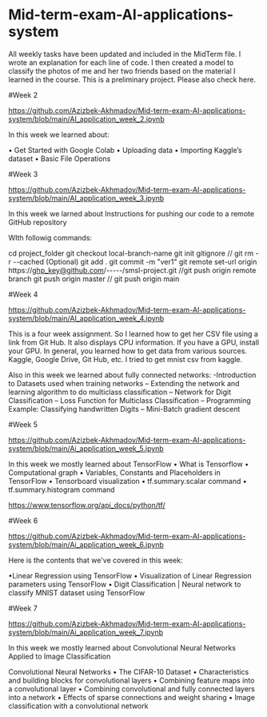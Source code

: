 # Mid-term-exam-AI-applications-system

All weekly tasks have been updated and included in the MidTerm file. I wrote an explanation for each line of code.
I then created a model to classify the photos of me and her two friends based on the material I learned in the course.
This is a preliminary project. Please also check here.


#Week 2

https://github.com/Azizbek-Akhmadov/Mid-term-exam-AI-applications-system/blob/main/AI_application_week_2.ipynb

In this week we learned about:

• Get Started with Google Colab
• Uploading data
• Importing Kaggle’s dataset
• Basic File Operations 

#Week 3

https://github.com/Azizbek-Akhmadov/Mid-term-exam-AI-applications-system/blob/main/AI_application_week_3.ipynb

In this week we larned about Instructions for pushing our code to a remote GitHub repository

WIth followig commands:

cd project_folder
git checkout local-branch-name
git init
gitignore // git rm -r --cached (Optional)
git add .
git commit -m "ver1"
git remote set-url origin https://ghp_key@github.com/-----/smsl-project.git
//git push origin remote branch
git push origin master
// git push origin main

#Week 4

https://github.com/Azizbek-Akhmadov/Mid-term-exam-AI-applications-system/blob/main/AI_application_week_4.ipynb

This is a four week assignment. So I learned how to get her CSV file using a link from Git Hub. It also displays
CPU information. If you have a GPU, install your GPU. In general, you learned how to get data from various
sources. Kaggle, Google Drive, Git Hub, etc. I tried to get mnist csv from kaggle. 

Also in this week we learned about fully connected networks:
-Introduction to Datasets used when training networks
– Extending the network and learning algorithm to do
multiclass classification
– Network for Digit Classification
– Loss Function for Multiclass Classification
– Programming Example: Classifying handwritten Digits
– Mini-Batch gradient descent

#Week 5

https://github.com/Azizbek-Akhmadov/Mid-term-exam-AI-applications-system/blob/main/Ai_application_week_5.ipynb

In this week we mostly learned about TensorFlow
• What is Tensorflow
• Computational graph
• Variables, Constants and Placeholders in TensorFlow
• Tensorboard visualization
• tf.summary.scalar command
• tf.summary.histogram command

https://www.tensorflow.org/api_docs/python/tf/

#Week 6 

https://github.com/Azizbek-Akhmadov/Mid-term-exam-AI-applications-system/blob/main/Ai_application_week_6.ipynb

Here is the contents that we've covered in this week:

•Linear Regression using TensorFlow
• Visualization of Linear Regression parameters using
TensorFlow
• Digit Classification | Neural network to classify MNIST
dataset using TensorFlow

#Week 7

https://github.com/Azizbek-Akhmadov/Mid-term-exam-AI-applications-system/blob/main/Ai_application_week_7.ipynb

In this week we mostly learned about Convolutional Neural Networks Applied to
Image Classification

Convolutional Neural Networks
• The CIFAR-10 Dataset
• Characteristics and building blocks for convolutional
layers
• Combining feature maps into a convolutional layer
• Combining convolutional and fully connected layers into a
network
• Effects of sparse connections and weight sharing
• Image classification with a convolutional network




